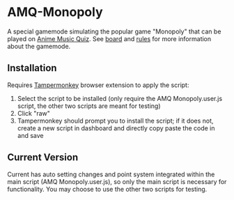 # AMQ-Monopoly

A special gamemode simulating the popular game "Monopoly" that can be played on [Anime Music Quiz](https://animemusicquiz.com). See [board](https://aggie.io/wrol4b_f2z) and [rules](https://pastebin.com/ELFyssDS) for more information about the gamemode.

## Installation

Requires [Tampermonkey](https://chrome.google.com/webstore/detail/tampermonkey/dhdgffkkebhmkfjojejmpbldmpobfkfo?hl=en) browser extension to apply the script:

1. Select the script to be installed (only require the AMQ Monopoly.user.js script, the other two scripts are meant for testing)
2. Click "raw"
3. Tampermonkey should prompt you to install the script; if it does not, create a new script in dashboard and directly copy paste the code in and save

## Current Version

Current has auto setting changes and point system integrated within the main script (AMQ Monopoly.user.js), so only the main script is necessary for functionality. You may choose to use the other two scripts for testing.
